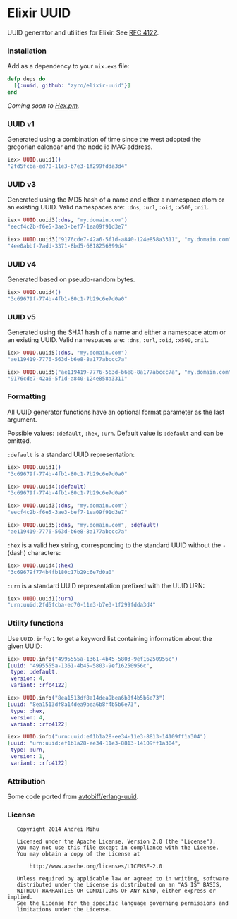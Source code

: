 Elixir UUID
===========

UUID generator and utilities for Elixir. See [RFC 4122](http://www.ietf.org/rfc/rfc4122.txt).

### Installation

Add as a dependency to your `mix.exs` file:
```elixir
defp deps do
  [{:uuid, github: "zyro/elixir-uuid"}]
end
```

_Coming soon to [Hex.pm](https://hex.pm/)._

### UUID v1

Generated using a combination of time since the west adopted the gregorian calendar and the node id MAC address.

```elixir
iex> UUID.uuid1()
"2fd5fcba-ed70-11e3-b7e3-1f299fdda3d4"
```

### UUID v3

Generated using the MD5 hash of a name and either a namespace atom or an existing UUID. Valid namespaces are: `:dns`, `:url`, `:oid`, `:x500`, `:nil`.

```elixir
iex> UUID.uuid3(:dns, "my.domain.com")
"eecf4c2b-f6e5-3ae3-bef7-1ea09f91d3e7"

iex> UUID.uuid3("9176cde7-42a6-5f1d-a840-124e858a3311", "my.domain.com")
"4ee0abbf-7add-3371-8bd5-6818256899d4"
```

### UUID v4

Generated based on pseudo-random bytes.

```elixir
iex> UUID.uuid4()
"3c69679f-774b-4fb1-80c1-7b29c6e7d0a0"
```

### UUID v5

Generated using the SHA1 hash of a name and either a namespace atom or an existing UUID. Valid namespaces are: `:dns`, `:url`, `:oid`, `:x500`, `:nil`.

```elixir
iex> UUID.uuid5(:dns, "my.domain.com")
"ae119419-7776-563d-b6e8-8a177abccc7a"

iex> UUID.uuid5("ae119419-7776-563d-b6e8-8a177abccc7a", "my.domain.com")
"9176cde7-42a6-5f1d-a840-124e858a3311"
```

### Formatting

All UUID generator functions have an optional format parameter as the last argument.

Possible values: `:default`, `:hex`, `:urn`. Default value is `:default` and can be omitted.

`:default` is a standard UUID representation:
```elixir
iex> UUID.uuid1()
"3c69679f-774b-4fb1-80c1-7b29c6e7d0a0"

iex> UUID.uuid4(:default)
"3c69679f-774b-4fb1-80c1-7b29c6e7d0a0"

iex> UUID.uuid3(:dns, "my.domain.com")
"eecf4c2b-f6e5-3ae3-bef7-1ea09f91d3e7"

iex> UUID.uuid5(:dns, "my.domain.com", :default)
"ae119419-7776-563d-b6e8-8a177abccc7a"
```

`:hex` is a valid hex string, corresponding to the standard UUID without the `-` (dash) characters:
```elixir
iex> UUID.uuid4(:hex)
"3c69679f774b4fb180c17b29c6e7d0a0"
```

`:urn` is a standard UUID representation prefixed with the UUID URN:
```elixir
iex> UUID.uuid1(:urn)
"urn:uuid:2fd5fcba-ed70-11e3-b7e3-1f299fdda3d4"
```

### Utility functions

Use `UUID.info/1` to get a keyword list containing information about the given UUID:
```elixir
iex> UUID.info("4995555a-1361-4b45-5803-9ef16250956c")
[uuid: "4995555a-1361-4b45-5803-9ef16250956c",
 type: :default,
 version: 4,
 variant: :rfc4122]

iex> UUID.info("8ea1513df8a14dea9bea6b8f4b5b6e73")
[uuid: "8ea1513df8a14dea9bea6b8f4b5b6e73",
 type: :hex,
 version: 4,
 variant: :rfc4122]

iex> UUID.info("urn:uuid:ef1b1a28-ee34-11e3-8813-14109ff1a304")
[uuid: "urn:uuid:ef1b1a28-ee34-11e3-8813-14109ff1a304",
 type: :urn,
 version: 1,
 variant: :rfc4122]
```

### Attribution

Some code ported from [avtobiff/erlang-uuid](https://github.com/avtobiff/erlang-uuid).

### License

```
   Copyright 2014 Andrei Mihu

   Licensed under the Apache License, Version 2.0 (the "License");
   you may not use this file except in compliance with the License.
   You may obtain a copy of the License at

       http://www.apache.org/licenses/LICENSE-2.0

   Unless required by applicable law or agreed to in writing, software
   distributed under the License is distributed on an "AS IS" BASIS,
   WITHOUT WARRANTIES OR CONDITIONS OF ANY KIND, either express or implied.
   See the License for the specific language governing permissions and
   limitations under the License.
```
